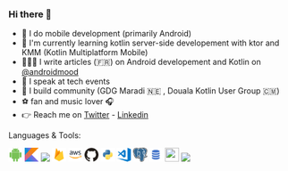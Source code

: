 <h3>Hi there 👋</h3>
  
- 📱 I do mobile development (primarily Android)
- 🔭 I'm currently learning kotlin server-side developement with ktor and KMM (Kotlin Multiplatform Mobile)
- 🧑🏽‍💻 I write articles (🇫🇷) on Android developement and Kotlin on [@androidmood](https://medium.com/androidmood)
- 🎤 I speak at tech events
- 🙌 I build community (GDG Maradi 🇳🇪 , Douala Kotlin User Group 🇨🇲)
- ⚽ fan and music lover 🎧
- 👉 Reach me on [Twitter](https://twitter.com/sabiiou) - [Linkedin](https://www.linkedin.com/in/farouksabiou/)


Languages & Tools:

<img height="25" weight="25" src="https://raw.githubusercontent.com/github/explore/80688e429a7d4ef2fca1e82350fe8e3517d3494d/topics/android/android.png"/> <img height="25" weight="25" src="https://raw.githubusercontent.com/github/explore/80688e429a7d4ef2fca1e82350fe8e3517d3494d/topics/kotlin/kotlin.png"/> <img height="25" weight="25" src="https://devicons.github.io/devicon/devicon.git/icons/java/java-original-wordmark.svg"/> <img height="25" weight="25" src="https://raw.githubusercontent.com/github/explore/80688e429a7d4ef2fca1e82350fe8e3517d3494d/topics/firebase/firebase.png"/> <img height="25" src="https://raw.githubusercontent.com/github/explore/fbceb94436312b6dacde68d122a5b9c7d11f9524/topics/aws/aws.png"/> <img height="25" weight="25" src="https://raw.githubusercontent.com/github/explore/89bdd9644f44d1b12180fd512b95574fe4c54617/topics/github-api/github-api.png"/> <img height="25" src="https://raw.githubusercontent.com/github/explore/80688e429a7d4ef2fca1e82350fe8e3517d3494d/topics/python/python.png"/> <img height="25" weight="25" src="https://raw.githubusercontent.com/github/explore/80688e429a7d4ef2fca1e82350fe8e3517d3494d/topics/visual-studio-code/visual-studio-code.png"/> <img height="25" weight="25" src="https://raw.githubusercontent.com/github/explore/80688e429a7d4ef2fca1e82350fe8e3517d3494d/topics/postgresql/postgresql.png"/> <img height="25" src="https://raw.githubusercontent.com/github/explore/80688e429a7d4ef2fca1e82350fe8e3517d3494d/topics/sql/sql.png"/> <img height="25" width="25" src="https://www.vectorlogo.zone/logos/google_cloud/google_cloud-icon.svg"/> <img height="25" weight="25" src="https://raw.githubusercontent.com/hhariri/ktor-samples/master/resources/static/ktor_logo.svg"/>
